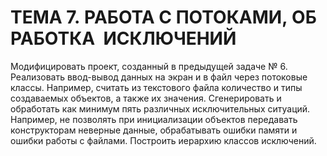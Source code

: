 # ТЕМА 7. РАБОТА С ПОТОКАМИ, ОБРАБОТКА  ИСКЛЮЧЕНИЙ 

Модифицировать проект, созданный в предыдущей задаче № 6. Реализовать ввод-вывод данных на экран и в файл через потоковые классы. Например, считать из текстового файла количество и типы создаваемых объектов, а также их значения. Сгенерировать и обработать как минимум пять различных исключительных ситуаций. Например, не позволять при инициализации объектов передавать конструкторам неверные данные, обрабатывать ошибки памяти и ошибки работы с файлами. Построить иерархию классов исключений.
